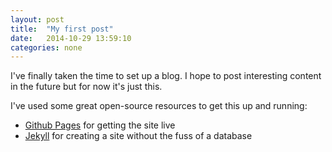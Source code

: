 ```yaml
---
layout: post
title:  "My first post"
date:   2014-10-29 13:59:10
categories: none
---
```


I've finally taken the time to set up a blog. I hope to post interesting content in the future but for now it's just this.

I've used some great open-source resources to get this up and running:

* [Github Pages](https://pages.github.com) for getting the site live
* [Jekyll](http://jekyllrb.com) for creating a site without the fuss of a database